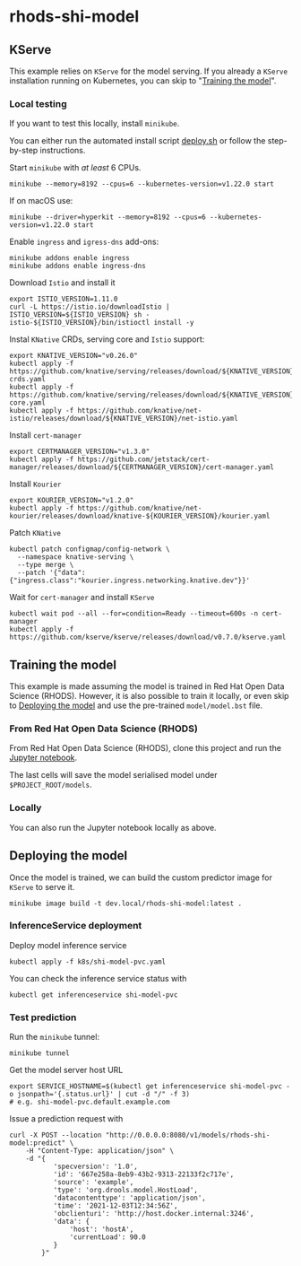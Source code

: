# rhods-shi-model

## KServe

This example relies on `KServe` for the model serving.
If you already a `KServe` installation running on Kubernetes, you can skip to "[Training the model](#training-the-model)".

### Local testing

If you want to test this locally, install `minikube`.

You can either run the automated install script [deploy.sh](deploy.sh) or follow the
step-by-step instructions.

Start `minikube` with _at least_ 6 CPUs.

```shell
minikube --memory=8192 --cpus=6 --kubernetes-version=v1.22.0 start
```

If on macOS use:

```shell
minikube --driver=hyperkit --memory=8192 --cpus=6 --kubernetes-version=v1.22.0 start
```


Enable `ingress` and `igress-dns` add-ons:

```shell
minikube addons enable ingress
minikube addons enable ingress-dns
```

Download `Istio` and install it

```shell
export ISTIO_VERSION=1.11.0
curl -L https://istio.io/downloadIstio | ISTIO_VERSION=${ISTIO_VERSION} sh -
istio-${ISTIO_VERSION}/bin/istioctl install -y
```

Instal `KNative` CRDs, serving core and `Istio` support:

```shell
export KNATIVE_VERSION="v0.26.0"
kubectl apply -f https://github.com/knative/serving/releases/download/${KNATIVE_VERSION}/serving-crds.yaml
kubectl apply -f https://github.com/knative/serving/releases/download/${KNATIVE_VERSION}/serving-core.yaml
kubectl apply -f https://github.com/knative/net-istio/releases/download/${KNATIVE_VERSION}/net-istio.yaml
```

Install `cert-manager`

```shell
export CERTMANAGER_VERSION="v1.3.0"
kubectl apply -f https://github.com/jetstack/cert-manager/releases/download/${CERTMANAGER_VERSION}/cert-manager.yaml
```

Install `Kourier`

```shell
export KOURIER_VERSION="v1.2.0"
kubectl apply -f https://github.com/knative/net-kourier/releases/download/knative-${KOURIER_VERSION}/kourier.yaml
```

Patch `KNative`

```shell
kubectl patch configmap/config-network \
  --namespace knative-serving \
  --type merge \
  --patch '{"data":{"ingress.class":"kourier.ingress.networking.knative.dev"}}'
```


Wait for `cert-manager` and install `KServe`

```shell
kubectl wait pod --all --for=condition=Ready --timeout=600s -n cert-manager
kubectl apply -f https://github.com/kserve/kserve/releases/download/v0.7.0/kserve.yaml
```


## Training the model

This example is made assuming the model is trained in Red Hat Open Data Science (RHODS).
However, it is also possible to train it locally, or even skip to [Deploying the model](#deploying-the-model) and use the pre-trained `model/model.bst` file.

### From Red Hat Open Data Science (RHODS)

From Red Hat Open Data Science (RHODS), clone this project
and run the [Jupyter notebook](notebooks/model-training.ipynb).

The last cells will save the model serialised model under `$PROJECT_ROOT/models`.

### Locally

You can also run the Jupyter notebook locally as above.

## Deploying the model

Once the model is trained, we can build the custom predictor image for `KServe` to serve it.

```shell
minikube image build -t dev.local/rhods-shi-model:latest .
```

### InferenceService deployment

Deploy model inference service

```shell
kubectl apply -f k8s/shi-model-pvc.yaml
```

You can check the inference service status with

```shell
kubectl get inferenceservice shi-model-pvc
```

### Test prediction

Run the `minikube` tunnel:

```shell
minikube tunnel
```

Get the model server host URL

```shell
export SERVICE_HOSTNAME=$(kubectl get inferenceservice shi-model-pvc -o jsonpath='{.status.url}' | cut -d "/" -f 3)
# e.g. shi-model-pvc.default.example.com
```

Issue a prediction request with 

```shell
curl -X POST --location "http://0.0.0.0:8080/v1/models/rhods-shi-model:predict" \
    -H "Content-Type: application/json" \
    -d "{
           'specversion': '1.0',
           'id': '667e258a-8eb9-43b2-9313-22133f2c717e',
           'source': 'example',
           'type': 'org.drools.model.HostLoad',
           'datacontenttype': 'application/json',
           'time': '2021-12-03T12:34:56Z',
           'obclienturi': 'http://host.docker.internal:3246',
           'data': {
               'host': 'hostA',
               'currentLoad': 90.0
           }
        }"
```